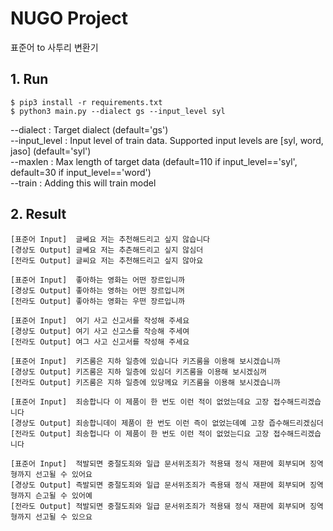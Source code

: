 NUGO Project
=====================

표준어 to 사투리 변환기

## 1. Run

```
$ pip3 install -r requirements.txt
$ python3 main.py --dialect gs --input_level syl
```

--dialect : Target dialect (default='gs')  
--input_level : Input level of train data. Supported input levels are [syl, word, jaso] (default='syl')  
--maxlen : Max length of target data (default=110 if input_level=='syl',  
                                     default=30 if input_level=='word')  
--train : Adding this will train model  

## 2. Result

```
[표준어 Input]  글쎄요 저는 추천해드리고 싶지 않습니다
[경상도 Output] 글쎄요 저는 추츤해드리고 싶지 않심더
[전라도 Output] 글씨요 저는 추천해드리고 싶지 않아요
```
```
[표준어 Input]  좋아하는 영화는 어떤 장르입니까
[경상도 Output] 좋아하는 영하는 어떤 장르입니꺼
[전라도 Output] 좋아하는 영화는 우떤 장르입니까
```
```
[표준어 Input]  여기 사고 신고서를 작성해 주세요
[경상도 Output] 여기 사고 신고스를 작승해 주세여
[전라도 Output] 여그 사고 신고서를 작성해 주세요
```
```
[표준어 Input]  키즈룸은 지하 일층에 있습니다 키즈룸을 이용해 보시겠습니까
[경상도 Output] 키즈룸은 지하 일층에 있심더 키즈룸을 이용해 보시겠심꺼
[전라도 Output] 키즈룸은 지하 일층에 있당께요 키즈룸을 이용해 보시겠습니까
```
```
[표준어 Input]  죄송합니다 이 제품이 한 번도 이런 적이 없었는데요 고장 접수해드리겠습니다
[경상도 Output] 죄송합니데이 제품이 한 번도 이런 즉이 없었는데예 고장 즙수해드리겠심더
[전라도 Output] 죄송헙니다 이 제품이 한 번도 이런 적이 없었는디요 고장 접수해드리겠습니다
```
```
[표준어 Input]  적발되면 중절도죄와 일급 문서위조죄가 적용돼 정식 재판에 회부되며 징역형까지 선고될 수 있어요
[경상도 Output] 즉발되면 중절도죄와 일급 문서위조죄가 즉용돼 정식 재판에 회부되며 징역형까지 슨고될 수 있어예
[전라도 Output] 적발되면 중절도죄와 일급 문서위조죄가 적용돼 정식 재판에 회부되며 징역형까지 선고될 수 있으요
```

